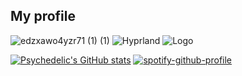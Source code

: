 ## My profile

![edzxawo4yzr71 (1) (1)](https://github.com/user-attachments/assets/ca2ca7a9-42e3-4608-918f-35f52cb3f1d7) ![Hyprland](https://camo.githubusercontent.com/b26609dc4c47f6b76b8667b9975456d05dc4c19f550c81fb7e6cd658781fc40a/68747470733a2f2f696d672e736869656c64732e696f2f62616467652f487970726c616e642d3532373743333f7374796c653d666f722d7468652d6261646765266c6f676f3d6c696e7578266c6f676f436f6c6f723d7768697465)
![Logo](https://github.com/user-attachments/assets/aa31c97c-1980-465f-9207-a08c18ce1780)

[![Psychedelic's GitHub stats](https://github-readme-stats.vercel.app/api?username=ImOnPsychedelics&show_icons=true&theme=dark#gh-dark-mode-only)](https://github.com/anuraghazra/github-readme-stats#gh-dark-mode-only) 
[![spotify-github-profile](https://spotify-github-profile.kittinanx.com/api/view?uid=31bloxlxwxbq6krdu56s5wkfpayu&cover_image=true&theme=novatorem&show_offline=false&background_color=121212&interchange=false&bar_color=169224&bar_color_cover=false)](https://github.com/kittinan/spotify-github-profile)


